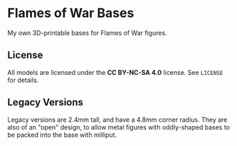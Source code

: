 # Flames of War Bases
My own 3D-printable bases for Flames of War figures.

## License
All models are licensed under the **CC BY-NC-SA 4.0** license.
See `LICENSE` for details.

## Legacy Versions
Legacy versions are 2.4mm tall, and have a 4.8mm corner radius.
They are also of an "open" design, to allow metal figures with oddly-shaped bases to be packed into the base with milliput.